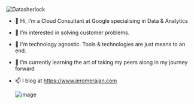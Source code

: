 ![Datasherlock](https://github.com/datasherlock/datasherlock/assets/11506905/c0a6acfa-93ba-42a8-961f-b8d7f9baae88)

- 👋 Hi, I’m a Cloud Consultant at Google specialising in Data & Analytics
- 👀 I’m interested in solving customer problems. 
- 💾 I'm technology agnostic. Tools & technologies are just means to an end.
- 🌱 I’m currently learning the art of taking my peers along in my journey forward
- 📫 I blog at https://www.jeromerajan.com

     ![image](https://user-images.githubusercontent.com/11506905/195389279-f802bba1-cd46-46df-8a3f-1cb55c9eff1d.png)

